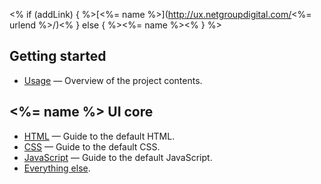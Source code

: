 <% if (addLink) { %>[<%= name %>](http://ux.netgroupdigital.com/<%= urlend %>/)<% } else { %><%= name %><% } %>

## Getting started

* [Usage](usage.md) — Overview of the project contents.

## <%= name %> UI core

* [HTML](html.md) — Guide to the default HTML.
* [CSS](css.md) — Guide to the default CSS.
* [JavaScript](js.md) — Guide to the default JavaScript.
* [Everything else](misc.md).
